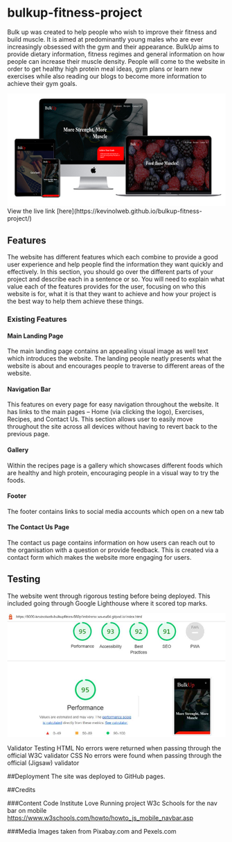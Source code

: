 # bulkup-fitness-project
Bulk up was created to help people who wish to improve their fitness and build muscle. It is aimed at predominantly young males who are ever increasingly obsessed with the gym and their appearance. BulkUp aims to provide dietary information, fitness regimes and general information on how people can increase their muscle density. People will come to the website in order to get healthy high protein meal ideas, gym plans or learn new exercises while also reading our blogs to become more information to achieve their gym goals.

<img src="/assets/images/bulkup-preview.jpg"/>
View the live link [here](https://kevinolweb.github.io/bulkup-fitness-project/)

## Features
The website has different features which each combine to provide a good user experience and help people find the information they want quickly and effectively.
In this section, you should go over the different parts of your project and describe each in a sentence or so. You will need to explain what value each of the features provides for the user, focusing on who this website is for, what it is that they want to achieve and how your project is the best way to help them achieve these things.

### Existing Features
#### Main Landing Page
The main landing page contains an appealing visual image as well text which introduces the website. The landing people neatly presents what the website is about and encourages people to traverse to different areas of the website.

#### Navigation Bar
This features on every page for easy navigation throughout the website. It has links to the main pages – Home (via clicking the logo), Exercises, Recipes, and Contact Us. This section allows user to easily move throughout the site across all devices without having to revert back to the previous page.

#### Gallery
Within the recipes page is a gallery which showcases different foods which are healthy and high protein, encouraging people in a visual way to try the foods.

#### Footer
The footer contains links to social media accounts which open on a new tab

#### The Contact Us Page
The contact us page contains information on how users can reach out to the organisation with a question or provide feedback. This is created via a contact form which makes the website more engaging for users.

## Testing
The website went through rigorous testing before being deployed. This included going through Google Lighthouse where it scored top marks.

<img src="/assets/images/lighthouse.jpg"/>

Validator Testing
HTML
No errors were returned when passing through the official W3C validator
CSS
No errors were found when passing through the official (Jigsaw) validator

##Deployment
The site was deployed to GitHub pages. 


##Credits


###Content
Code Institute Love Running project
W3c Schools for the nav bar on mobile https://www.w3schools.com/howto/howto_js_mobile_navbar.asp

###Media
Images taken from Pixabay.com and Pexels.com